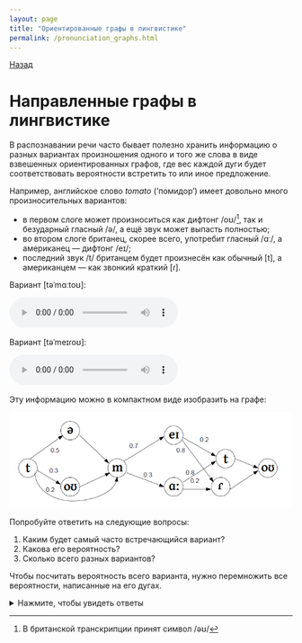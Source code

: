 ```yaml
---
layout: page
title: "Ориентированные графы в лингвистике"
permalink: /pronunciation_graphs.html
---
```


[Назад](/10a2024.html)

# Направленные графы в лингвистике

В распознавании речи часто бывает полезно хранить информацию о разных вариантах произношения одного и того же слова в виде взвешенных ориентированных графов, где вес каждой дуги будет соответствовать вероятности встретить то или иное предложение.

Например, английское слово *tomato* (&lsquo;помидор&rsquo;) имеет довольно много произносительных вариантов:

- в первом слоге может произноситься как дифтонг /oʊ/[^1], так и безударный гласный /ə/, а ещё звук может выпасть полностью;
- во втором слоге британец, скорее всего, употребит гласный /ɑː/, а американец &mdash; дифтонг /eɪ/;
- последний звук /t/ британцем будет произнесён как обычный [t], а американцем &mdash; как звонкий краткий [ɾ].

Вариант [təˈmɑːtoʊ]:

<audio controls>
    <source src="audio/En-uk-tomato.ogg" type="audio/ogg">
    Your browser does not support the audio tag.
</audio>

Вариант [təˈmeɪɾoʊ]:

<audio controls>
    <source src="audio/En-us-tomato.ogg" type="audio/ogg">
    Your browser does not support the audio tag.
</audio>

Эту информацию можно в компактном виде изобразить на графе:

![](images/pron_graph.png)

Попробуйте ответить на следующие вопросы:

1. Каким будет самый часто встречающийся вариант?
1. Какова его вероятность?
1. Сколько всего разных вариантов?

Чтобы посчитать вероятность всего варианта, нужно перемножить все вероятности, написанные на его дугах.

<details>
<summary>Нажмите, чтобы увидеть ответы</summary>
<ol>
<li>[təˈmeɪɾoʊ] (что неудивительно)</li><br>
<li>0.5 * 0.7 * 0.8 = 0.28</li><br>
<li>3 * 2 * 2 = 12</li><br>
</ol>
</details>

[^1]: В британской транскрипции принят символ /əʊ/